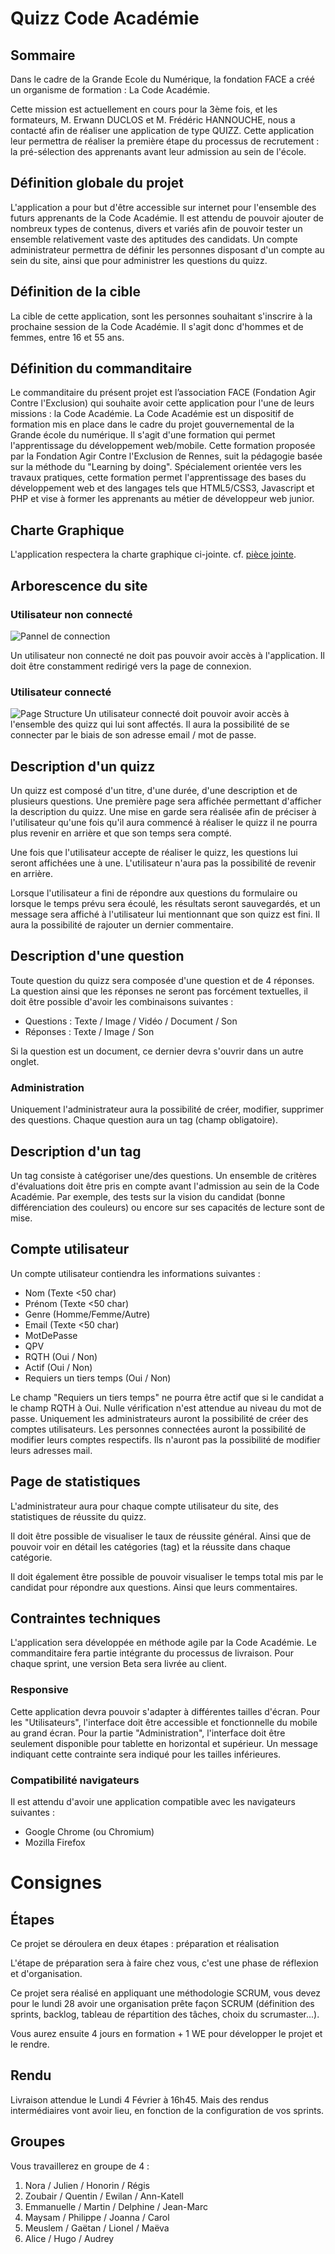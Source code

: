 # Quizz Code Académie
## Sommaire
Dans le cadre de la Grande Ecole du Numérique, la fondation FACE a créé un organisme de formation : La Code Académie.

Cette mission est actuellement en cours pour la 3ème fois, et les formateurs, M. Erwann DUCLOS et M. Frédéric HANNOUCHE, nous a contacté afin de réaliser une application de type QUIZZ. Cette application leur permettra de réaliser la première étape du processus de recrutement : la pré-sélection des apprenants avant leur admission au sein de l'école. 

## Définition globale du projet
L'application a pour but d'être accessible sur internet pour l'ensemble des futurs apprenants de la Code Académie. 
Il est attendu de pouvoir ajouter de nombreux types de contenus, divers et variés afin de pouvoir tester un ensemble relativement vaste des aptitudes des candidats. 
Un compte administrateur permettra de définir les personnes disposant d'un compte au sein du site, ainsi que pour administrer les questions du quizz.

## Définition de la cible
La cible de cette application, sont les personnes souhaitant s'inscrire à la prochaine session de la Code Académie. Il s'agit donc d'hommes et de femmes, entre 16 et 55 ans.


## Définition du commanditaire
Le commanditaire du présent projet est l’association FACE (Fondation Agir Contre l'Exclusion) qui souhaite avoir cette application pour l'une de leurs missions : la Code Académie.
La Code Académie est un dispositif de formation mis en place dans le cadre du projet gouvernemental de la Grande école du numérique. Il s'agit d'une formation qui permet l'apprentissage du développement web/mobile. Cette formation proposée par la Fondation Agir Contre l'Exclusion de Rennes, suit la pédagogie basée sur la méthode du "Learning by doing". Spécialement orientée vers les travaux pratiques, cette formation permet l'apprentissage des bases du développement web et des langages tels que HTML5/CSS3, Javascript et PHP et vise à former les apprenants au métier de développeur web junior.

## Charte Graphique
L'application respectera la charte graphique ci-jointe.
cf. [pièce jointe](./annexes/charte_graphique).

## Arborescence du site
### Utilisateur non connecté
![Pannel de connection](./annexes/img/login.png)

Un utilisateur non connecté ne doit pas pouvoir avoir accès à l'application. Il doit être constamment redirigé vers la page de connexion.

### Utilisateur connecté
![Page Structure](./annexes/img/site_structure.png)
Un utilisateur connecté doit pouvoir avoir accès à l'ensemble des quizz qui lui sont affectés. Il aura la possibilité de se connecter par le biais de son adresse email / mot de passe.

## Description d'un quizz

Un quizz est composé d'un titre, d'une durée, d'une description et de plusieurs questions.
Une première page sera affichée permettant d'afficher la description du quizz. Une mise en garde sera réalisée  afin de préciser à l'utilisateur qu'une fois qu'il aura commencé à réaliser le quizz il ne pourra plus revenir en arrière et  que son temps sera compté. 

Une fois que l'utilisateur accepte de réaliser le quizz, les questions lui seront affichées une à une. L'utilisateur n'aura pas la possibilité de revenir en arrière. 

Lorsque l'utilisateur a fini de répondre aux questions du formulaire ou lorsque le temps prévu sera écoulé, les résultats seront sauvegardés, et un message sera affiché à l'utilisateur lui mentionnant que son quizz est fini. 
Il aura la possibilité de rajouter un dernier commentaire. 

## Description d'une question
Toute question du quizz sera composée d'une question et de 4 réponses.
La question ainsi que les réponses ne seront pas forcément textuelles, il doit être possible d'avoir les combinaisons suivantes : 

+ Questions : Texte / Image / Vidéo / Document / Son
+ Réponses  : Texte / Image / Son 

Si la question est un document, ce dernier devra s'ouvrir dans un autre onglet.

### Administration
Uniquement l'administrateur aura la possibilité de créer, modifier, supprimer des questions. Chaque question aura un tag (champ obligatoire). 


## Description d'un tag
Un tag consiste à catégoriser une/des questions. Un ensemble de critères d'évaluations doit être pris en compte avant l'admission au sein de la Code Académie.  Par exemple, des tests sur la vision du candidat (bonne différenciation des couleurs) ou encore sur ses capacités de lecture sont de mise. 



## Compte utilisateur
Un compte utilisateur contiendra les informations suivantes : 

 * Nom (Texte <50 char)
 * Prénom (Texte <50 char)
 * Genre (Homme/Femme/Autre)
 * Email (Texte <50 char)
 * MotDePasse
 * QPV
 * RQTH (Oui / Non)
 * Actif (Oui / Non)
 * Requiers un tiers temps (Oui / Non)


Le champ "Requiers un tiers temps" ne pourra être actif que si le candidat a le champ RQTH à Oui.
Nulle vérification n'est attendue au niveau du mot de passe. 
Uniquement les administrateurs auront la possibilité de créer des comptes utilisateurs. Les personnes connectées auront la possibilité de modifier leurs comptes respectifs. Ils n'auront pas la possibilité de modifier leurs adresses mail.  

## Page de statistiques
L'administrateur aura pour chaque compte utilisateur du site, des statistiques de réussite du quizz. 

Il doit être possible de visualiser le taux de réussite général. Ainsi que de pouvoir voir en détail les catégories (tag) et la réussite dans chaque catégorie. 

Il doit également être possible de pouvoir visualiser le temps total mis par le candidat pour répondre aux questions. Ainsi que leurs commentaires.

## Contraintes techniques
L'application sera développée en méthode agile par la Code Académie. Le commanditaire fera partie intégrante du processus de livraison. Pour chaque sprint, une version Beta sera livrée au client. 

### Responsive
Cette application devra pouvoir s'adapter à différentes tailles d'écran.
Pour les "Utilisateurs", l'interface doit être accessible et fonctionnelle du mobile au grand écran.
Pour la partie "Administration", l'interface doit être seulement disponible pour tablette en horizontal et supérieur. Un message indiquant cette contrainte sera indiqué pour les tailles inférieures. 

### Compatibilité navigateurs
Il est attendu d'avoir une application compatible avec les navigateurs suivantes : 

 * Google Chrome (ou Chromium)
 * Mozilla Firefox


# Consignes

## Étapes
Ce projet se déroulera en deux étapes : préparation et réalisation

L'étape de préparation sera à faire chez vous, c'est une phase de réflexion et d'organisation.

Ce projet sera réalisé en appliquant une méthodologie SCRUM, vous devez pour le lundi 28 avoir une organisation prête façon SCRUM (définition des sprints, backlog, tableau de répartition des tâches, choix du scrumaster...).

Vous aurez ensuite 4 jours en formation + 1 WE pour développer le projet et le rendre.

## Rendu
Livraison attendue le Lundi 4 Février à 16h45.
Mais des rendus intermédiaires vont avoir lieu, en fonction de la configuration de vos sprints.

## Groupes
Vous travaillerez en groupe de 4 : 
1. Nora / Julien / Honorin / Régis
2. Zoubair / Quentin / Ewilan / Ann-Katell
3. Emmanuelle / Martin / Delphine / Jean-Marc
4. Maysam / Philippe / Joanna / Carol
5. Meuslem / Gaëtan / Lionel / Maëva
6. Alice / Hugo / Audrey
